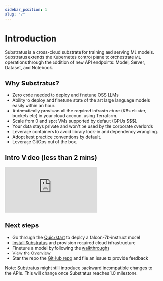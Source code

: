 ```yaml
---
sidebar_position: 1
slug: "/"
---
```


# Introduction

Substratus is a cross-cloud substrate for training and serving ML models. Substratus extends the Kubernetes control plane to orchestrate ML operations through the addition of new API endpoints: Model, Server, Dataset, and Notebook.

## Why Substratus?

* Zero code needed to deploy and finetune OSS LLMs
* Ability to deploy and finetune state of the art large language models easily within an hour.
* Automatically provision all the required infrastructure (K8s cluster, buckets etc) in your cloud account using Terraform.
* Scale from 0 and spot VMs supported by default (GPUs $$$).
* Your data stays private and won't be used by the corporate overlords
* Leverage containers to avoid library lock-in and dependency wrangling.
* Adopt best practice conventions by default.
* Leverage GitOps out of the box.

## Intro Video (less than 2 mins)

<div class="video-container">
  <iframe class="video" src="https://www.youtube.com/embed/CLyXKJHIQ6A" title="YouTube video player" frameborder="0" allow="accelerometer; autoplay; clipboard-write; encrypted-media; gyroscope; picture-in-picture; web-share" allowfullscreen></iframe>
</div>

## Next steps
- Go through the [Quickstart](./quickstart.md) to deploy a falcon-7b-instruct model
- [Install Substratus](./installation.md) and provision required cloud infrastructure
- Finetune a model by following the [walkthroughs](./walkthrough/finetuning-models.md)
- View the [Overview](./overview.md)
- Star the repo the [GitHub repo](https://github.com/substratusai/substratus) and file an
  issue to provide feedback

Note: Substratus might still introduce backward incompatible changes to the APIs. This
will change once Substratus reaches 1.0 milestone.